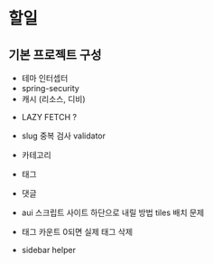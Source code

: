 # 할일

## 기본 프로젝트 구성

* 테마 인터셉터
* spring-security
* 캐시 (리소스,  디비)

- LAZY FETCH ?


- slug 중복 검사 validator
- 카테고리
- 태그
- 댓글

- aui 스크립트 사이트 하단으로 내릴 방법 tiles 배치 문제


- 태그 카운트 0되면 실제 태그 삭제
 
- sidebar helper
 